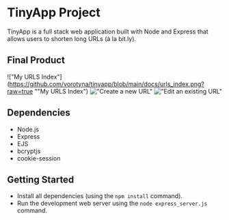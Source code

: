 # TinyApp Project

TinyApp is a full stack web application built with Node and Express that allows users to shorten long URLs (à la bit.ly).

## Final Product

!["My URLS Index"](https://github.com/vorotyna/tinyapp/blob/main/docs/urls_index.png?raw=true ""My URLS Index")
!["Create a new URL"](https://github.com/vorotyna/tinyapp/blob/main/docs/urls_new.png?raw=true)
!["Edit an existing URL"](https://github.com/vorotyna/tinyapp/blob/main/docs/urls_show.png?raw=true)

## Dependencies

- Node.js
- Express
- EJS
- bcryptjs
- cookie-session

## Getting Started

- Install all dependencies (using the `npm install` command).
- Run the development web server using the `node express_server.js` command.
